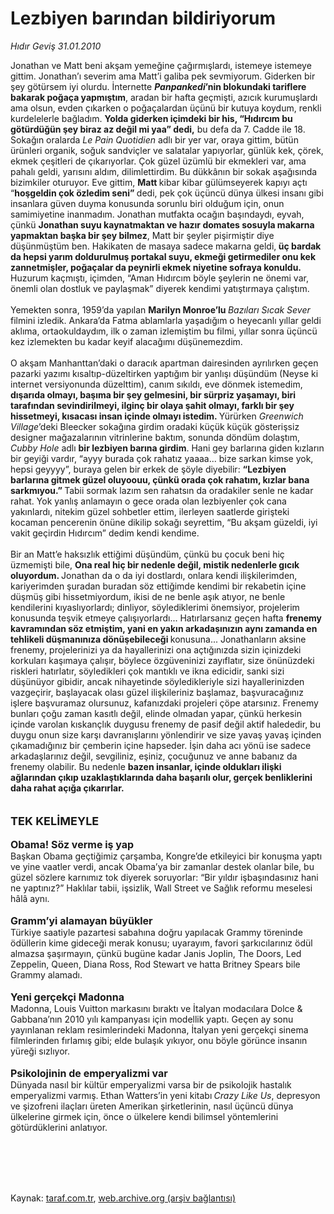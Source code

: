 # Lezbiyen barından bildiriyorum

*Hıdır Geviş 31.01.2010*

<div class="taraf_structure_2col_1zq">
<div class="margen_n">



 <p>Jonathan ve Matt beni akşam yemeğine çağırmışlardı, istemeye istemeye gittim. Jonathan’ı severim ama Matt’i galiba pek sevmiyorum. Giderken bir şey götürsem iyi olurdu. İnternette <b><i>Panpankedi</i>’nin blokundaki tariflere bakarak poğaça yapmıştım</b>, aradan bir hafta geçmişti, azıcık kurumuşlardı ama olsun, evden çıkarken o poğaçalardan üçünü bir kutuya koydum, renkli kurdelelerle bağladım. <b>Yolda giderken içimdeki bir his, “Hıdırcım bu götürdüğün şey biraz az değil mi yaa” dedi,</b> bu defa da 7. Cadde ile 18. Sokağın oralarda <i>Le Pain Quotidien</i>‎ adlı bir yer var, oraya gittim, bütün ürünleri organik, soğuk sandviçler ve salatalar yapıyorlar, günlük kek, çörek, ekmek çeşitleri de çıkarıyorlar. Çok güzel üzümlü bir ekmekleri var, ama pahalı geldi, yarısını aldım, dilimlettirdim. Bu dükkânın bir sokak aşağısında bizimkiler oturuyor. Eve gittim, <b>Matt </b>kibar kibar gülümseyerek kapıyı açtı “<b>hoşgeldin çok özledim seni” </b>dedi, pek çok üçüncü dünya ülkesi insanı gibi insanlara güven duyma konusunda sorunlu biri olduğum için, onun samimiyetine inanmadım. Jonathan mutfakta ocağın başındaydı, eyvah, çünkü <b>Jonathan suyu kaynatmaktan ve hazır domates sosuyla makarna yapmaktan başka bir şey bilmez</b>, Matt bir şeyler pişirmiştir diye düşünmüştüm ben. Hakikaten de masaya sadece makarna geldi,<b> üç bardak da hepsi yarım doldurulmuş portakal suyu, ekmeği getirmediler onu kek zannetmişler, poğaçalar da peynirli ekmek niyetine sofraya konuldu. </b>Huzurum kaçmıştı, içimden, “Aman Hıdırcım böyle şeylerin ne önemi var, önemli olan dostluk ve paylaşmak” diyerek kendimi yatıştırmaya çalıştım. <br/><br/>Yemekten sonra, 1959’da yapılan <b>Marilyn Monroe’lu </b><i>Bazıları Sıcak Sever</i> filmini izledik. Ankara’da Fatma ablamlarla yaşadığım o heyecanlı yıllar geldi aklıma, ortaokuldaydım, ilk o zaman izlemiştim bu filmi, yıllar sonra üçüncü kez izlemekten bu kadar keyif alacağımı düşünemezdim. <br/><br/>O akşam Manhanttan’daki o daracık apartman dairesinden ayrılırken geçen pazarki yazımı kısaltıp-düzeltirken yaptığım bir yanlışı düşündüm (Neyse ki internet versiyonunda düzelttim), canım sıkıldı, eve dönmek istemedim, <b>dışarıda olmayı, başıma bir şey gelmesini, bir sürpriz yaşamayı, biri tarafından sevindirilmeyi, ilginç bir olaya şahit olmayı, farklı bir şey hissetmeyi, kısacası insan içinde olmayı istedim. </b>Yürürken <i>Greenwich Village</i>’deki Bleecker sokağına girdim oradaki küçük küçük gösterişsiz designer mağazalarının vitrinlerine baktım, sonunda döndüm dolaştım, <i>Cubby Hole</i> adlı <b>bir lezbiyen barına girdim</b>. Hani gey barlarına giden kızların bir geyiği vardır, “ayyy burada çok rahatız yaaaa... bize sarkan kimse yok, hepsi geyyyy”, buraya gelen bir erkek de şöyle diyebilir: <b>“Lezbiyen barlarına gitmek güzel oluyoouu, çünkü orada çok rahatım, kızlar bana sarkmıyou.” </b>Tabii sormak lazım sen rahatsın da oradakiler senle ne kadar rahat. Yok yanlış anlamayın o gece orada olan lezbiyenler çok cana yakınlardı, nitekim güzel sohbetler ettim, ilerleyen saatlerde girişteki kocaman pencerenin önüne dikilip sokağı seyrettim, “Bu akşam güzeldi, iyi vakit geçirdin Hıdırcım” dedim kendi kendime. <br/><br/>Bir an Matt’e haksızlık ettiğimi düşündüm, çünkü bu çocuk beni hiç üzmemişti bile, <b>Ona real hiç bir nedenle değil, mistik nedenlerle gıcık oluyordum. </b>Jonathan da o da iyi dostlardı, onlara kendi ilişkilerimden, kariyerimden şuradan buradan söz ettiğimde kendimi bir rekabetin içine düşmüş gibi hissetmiyordum, ikisi de ne benle aşık atıyor, ne benle kendilerini kıyaslıyorlardı; dinliyor, söylediklerimi önemsiyor, projelerim konusunda teşvik etmeye çalışıyorlardı... Hatırlarsanız geçen hafta <b>frenemy kavramından söz etmiştim, yani en yakın arkadaşınızın aynı zamanda en tehlikeli düşmanınıza dönüşebileceği </b>konusuna... Jonathanların aksine frenemy, projelerinizi ya da hayallerinizi ona açtığınızda sizin içinizdeki korkuları kaşımaya çalışır, böylece özgüveninizi zayıflatır, size önünüzdeki riskleri hatırlatır, söyledikleri çok mantıklı ve ikna edicidir, sanki sizi düşünüyor gibidir, ancak nihayetinde söyledikleriyle sizi hayallerinizden vazgeçirir, başlayacak olası güzel ilişkileriniz başlamaz, başvuracağınız işlere başvuramaz olursunuz, kafanızdaki projeleri çöpe atarsınız. Frenemy bunları çoğu zaman kasıtlı değil, elinde olmadan yapar, çünkü herkesin içinde varolan kıskançlık duygusu frenemy de pasif değil aktif halededir, bu duygu onun size karşı davranışlarını yönlendirir ve size yavaş yavaş içinden çıkamadığınız bir çemberin içine hapseder. İşin daha acı yönü ise sadece arkadaşlarınız değil, sevgiliniz, eşiniz, çocuğunuz ve anne babanız da frenemy olabilir. Bu nedenle <b>bazen insanlar, içinde oldukları ilişki ağlarından çıkıp uzaklaştıklarında daha başarılı olur, gerçek benliklerini daha rahat açığa çıkarırlar.</b><b> <br/><br/><br/><font size="4">TEK KELİMEYLE</font> <br/><br/><font size="3">Obama! Söz verme iş yap</font></b> <br/>Başkan Obama geçtiğimiz çarşamba, Kongre’de etkileyici bir konuşma yaptı ve yine vaatler verdi, ancak Obama’ya bir zamanlar destek olanlar bile, bu güzel sözlere karnımız tok diyerek soruyorlar: “Bir yıldır işbaşındasınız hani ne yaptınız?” Haklılar tabii, işsizlik, Wall Street ve Sağlık reformu meselesi hâlâ aynı. <b><br/><br/><font size="3">Gramm’yi alamayan büyükler</font></b> <br/>Türkiye saatiyle pazartesi sabahına doğru yapılacak Grammy töreninde ödüllerin kime gideceği merak konusu; uyarayım, favori şarkıcılarınız ödül almazsa şaşırmayın, çünkü bugüne kadar Janis Joplin, The Doors, Led Zeppelin, Queen, Diana Ross, Rod Stewart ve hatta Britney Spears bile Grammy alamadı. <b><br/><br/><font size="3">Yeni gerçekçi Madonna</font></b> <br/>Madonna, Louis Vuitton markasını bıraktı ve İtalyan modacılara Dolce &amp; Gabbana’nın 2010 yılı kampanyası için modellik yaptı. Geçen ay sonu yayınlanan reklam resimlerindeki Madonna, İtalyan yeni gerçekçi sinema filmlerinden fırlamış gibi; elde bulaşık yıkıyor, onu böyle görünce insanın yüreği sızlıyor.<b> <br/><br/><font size="3">Psikolojinin de emperyalizmi var</font> </b><br/>Dünyada nasıl bir kültür emperyalizmi varsa bir de psikolojik hastalık emperyalizmi varmış.<b> </b>Ethan Watters’in yeni kitabı<b> </b><i>Crazy Like Us</i>, depresyon ve şizofreni ilaçları üreten Amerikan şirketlerinin, nasıl üçüncü dünya ülkelerine girmek için, önce o ülkelere kendi bilimsel yöntemlerini götürdüklerini anlatıyor.</p>
<br/>
<br/>
<br/>



<br/>


<div id="taraf_not">
</div>

</div>


</div>

Kaynak: [taraf.com.tr](http://taraf.com.tr:80/makale/9774.htm), [web.archive.org (arşiv bağlantısı)](http://web.archive.org/web/20100213121544/http://taraf.com.tr:80/makale/9774.htm)
